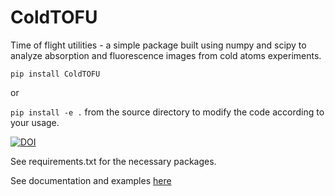 # ColdTOFU

Time of flight utilities - a simple package built using numpy and scipy to analyze absorption and fluorescence images
from cold atoms experiments.

`pip install ColdTOFU`

or

`pip install -e .` from the source directory to modify the code according to your usage.

[![DOI](https://zenodo.org/badge/544229576.svg)](https://zenodo.org/badge/latestdoi/544229576)

See requirements.txt for the necessary packages.

See documentation and examples [here](https://chetanmadasu.github.io/examples.html)
